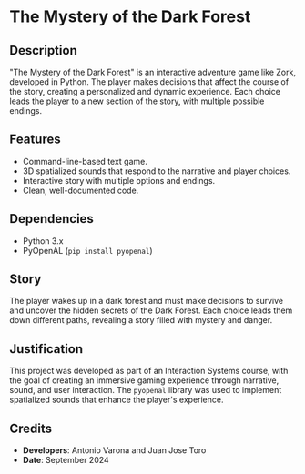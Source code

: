 # The Mystery of the Dark Forest

## Description
"The Mystery of the Dark Forest" is an interactive adventure game like Zork, developed in Python. The player makes decisions that affect the course of the story, creating a personalized and dynamic experience. Each choice leads the player to a new section of the story, with multiple possible endings.

## Features
- Command-line-based text game.
- 3D spatialized sounds that respond to the narrative and player choices.
- Interactive story with multiple options and endings.
- Clean, well-documented code.

## Dependencies
- Python 3.x
- PyOpenAL (`pip install pyopenal`)

## Story
The player wakes up in a dark forest and must make decisions to survive and uncover the hidden secrets of the Dark Forest. Each choice leads them down different paths, revealing a story filled with mystery and danger.

## Justification
This project was developed as part of an Interaction Systems course, with the goal of creating an immersive gaming experience through narrative, sound, and user interaction. The `pyopenal` library was used to implement spatialized sounds that enhance the player's experience.

## Credits
- **Developers**: Antonio Varona and Juan Jose Toro
- **Date**: September 2024

